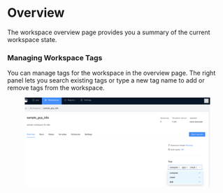 # Overview

The workspace overview page provides you a summary of the current workspace state.&#x20;

### Managing Workspace Tags

You can manage tags for the workspace in the overview page. The right panel lets you search existing tags or type a new tag name to add or remove tags from the workspace.

<figure><img src="../../.gitbook/assets/image (59).png" alt=""><figcaption></figcaption></figure>
